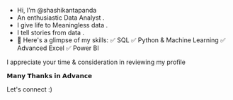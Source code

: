 -  Hi, I’m @shashikantapanda
-  An enthusiastic Data Analyst .
-  I give life to Meaningless data .
-  I tell stories from data .
-  🌟 Here's a glimpse of my skills:
✅ SQL
✅ Python & Machine Learning
✅ Advanced Excel
✅ Power BI

I appreciate your time & consideration in reviewing my profile

𝗠𝗮𝗻𝘆 𝗧𝗵𝗮𝗻𝗸𝘀 𝗶𝗻 𝗔𝗱𝘃𝗮𝗻𝗰𝗲

Let's connect :)


<!---
shashikantapanda/shashikantapanda is a ✨ special ✨ repository because its `README.md` (this file) appears on your GitHub profile.
You can click the Preview link to take a look at your changes.
--->
